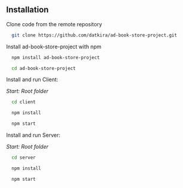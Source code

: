 
## Installation

Clone code from the remote repository

```bash
  git clone https://github.com/datkira/ad-book-store-project.git
```
    

Install ad-book-store-project with npm

```bash
  npm install ad-book-store-project
```
```bash
  cd ad-book-store-project
```

Install and run Client:

*Start: Root folder*

```bash
  cd client
```

```bash
  npm install
```

```bash
  npm start
```


Install and run Server:

*Start: Root folder*

```bash
  cd server
```

```bash
  npm install
```

```bash
  npm start
```
